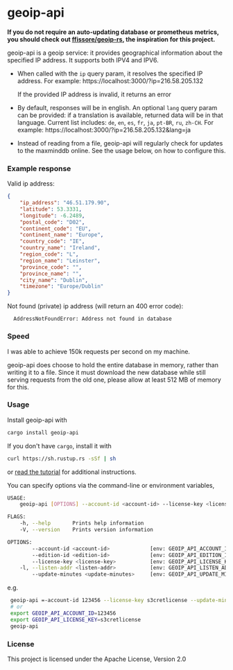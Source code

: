 # geoip-api

**If you do not require an auto-updating database or prometheus metrics, you should check out [ffissore/geoip-rs](https://github.com/ffissore/geoip-rs), the inspiration for this project.**

geoip-api is a geoip service: it provides geographical information about the specified IP address. It supports both IPV4 and IPV6.

-   When called with the `ip` query param, it resolves the specified IP address. For example: https://localhost:3000/?ip=216.58.205.132

    If the provided IP address is invalid, it returns an error

-   By default, responses will be in english. An optional `lang` query param can be provided: if a translation is available, returned data will be in that language. Current list includes: `de`, `en`, `es`, `fr`, `ja`, `pt-BR`, `ru`, `zh-CH`. For example: https://localhost:3000/?ip=216.58.205.132&lang=ja

-   Instead of reading from a file, geoip-api will regularly check for updates to the maxminddb online. See the usage below, on how to configure this.

### Example response

Valid ip address:

```json
{
    "ip_address": "46.51.179.90",
    "latitude": 53.3331,
    "longitude": -6.2489,
    "postal_code": "D02",
    "continent_code": "EU",
    "continent_name": "Europe",
    "country_code": "IE",
    "country_name": "Ireland",
    "region_code": "L",
    "region_name": "Leinster",
    "province_code": "",
    "province_name": "",
    "city_name": "Dublin",
    "timezone": "Europe/Dublin"
}
```

Not found (private) ip address (will return an 400 error code):

```
  AddressNotFoundError: Address not found in database
```

### Speed

I was able to achieve 150k requests per second on my machine.

geoip-api does choose to hold the entire database in memory, rather than writing it to a file.
Since it must download the new database while still serving requests from the old one, please allow at least 512 MB of memory for this.

### Usage

Install geoip-api with

```bash
cargo install geoip-api
```

If you don't have `cargo`, install it with

```bash
curl https://sh.rustup.rs -sSf | sh
```

or [read the tutorial](https://doc.rust-lang.org/cargo/getting-started/installation.html) for additional instructions.

You can specify options via the command-line or environment variables,

```bash
USAGE:
    geoip-api [OPTIONS] --account-id <account-id> --license-key <license-key>

FLAGS:
    -h, --help       Prints help information
    -V, --version    Prints version information

OPTIONS:
        --account-id <account-id>             [env: GEOIP_API_ACCOUNT_ID=]
        --edition-id <edition-id>             [env: GEOIP_API_EDITION_ID=]  [default: GeoIP2-City]
        --license-key <license-key>           [env: GEOIP_API_LICENSE_KEY=]
    -l, --listen-addr <listen-addr>           [env: GEOIP_API_LISTEN_ADDR=]  [default: 127.0.0.1:3000]
        --update-minutes <update-minutes>     [env: GEOIP_API_UPDATE_MINUTES=]  [default: 30]
```

e.g.

```bash
 geoip-api =-account-id 123456 --license-key s3cretlicense --update-minutes 30
 # or
 export GEOIP_API_ACCOUNT_ID=123456
 export GEOIP_API_LICENSE_KEY=s3cretlicense
 geoip-api
```

### License

This project is licensed under the Apache License, Version 2.0
